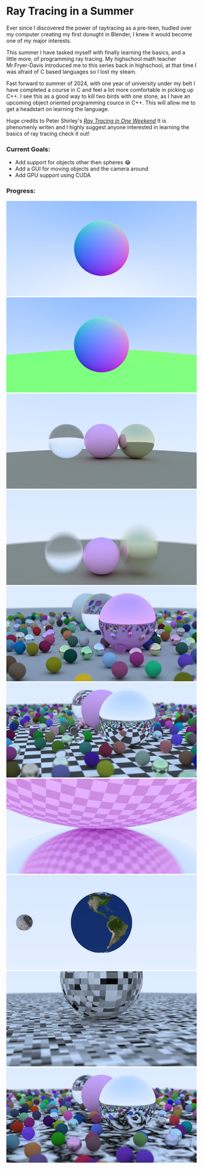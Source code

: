 Ray Tracing in a Summer
==========================
Ever since I discovered the power of raytracing as a pre-teen, hudled over my computer creating my first donught in Blender, I knew it would become one of my major interests. 

This summer I have tasked myself with finally learning the basics, and a little more, of programming ray tracing. My highschool math teacher Mr.Fryer-Davis introduced me to this series back in highschool, at that time I was afraid of C based languages so I lost my steam. 

Fast forward to summer of 2024, with one year of university under my belt I have completed a course in C and feel a lot more comfortable in picking up C++. 
I see this as a good way to kill two birds with one stone, as I have an upcoming object oriented programming cource in C++. This will allow me to get a headstart on learning the language.

Huge credits to Peter Shirley's [_Ray Tracing in One Weekend_](https://raytracing.github.io/books/RayTracingInOneWeekend.html) 
It is phenomenly writen and I highly suggest anyone interested in learning the basics of ray tracing check it out!

### Current Goals: 
- Add support for objects other then spheres 😂
- Add a GUI for moving objects and the camera around
- Add GPU support using CUDA

### Progress:
![Normals](Images/Normals.png)
![Rasterize](Images/Rasterize.png)
![Scene A](Images/SceneA.png)
![Motion Blur](Images/MotionBlur.png)
![Scene B](Images/SceneB.png)
![Checker1](Images/SceneB_Checker.png)
![Checker2](Images/Checker.png)
![Image Textures](Images/Image_texture.png)
![Noise 1](Images/noise1.png)
![Noise 2](Images/noise2.png)


